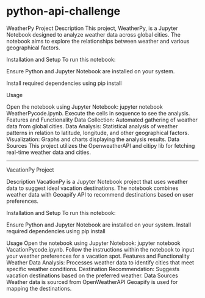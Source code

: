 # python-api-challenge
 
WeatherPy Project 
Description
This project, WeatherPy, is a Jupyter Notebook designed to analyze weather data across global cities. The notebook aims to explore the relationships between weather and various geographical factors.

Installation and Setup
To run this notebook:

Ensure Python and Jupyter Notebook are installed on your system.

Install required dependencies using pip install

Usage

Open the notebook using Jupyter Notebook: jupyter notebook WeatherPycode.ipynb.
Execute the cells in sequence to see the analysis.
Features and Functionality
Data Collection: Automated gathering of weather data from global cities.
Data Analysis: Statistical analysis of weather patterns in relation to latitude, longitude, and other geographical factors.
Visualization: Graphs and charts displaying the analysis results.
Data Sources
This project utilizes the OpenweatherAPI and citipy lib for fetching real-time weather data and cities.




****


VacationPy Project 

Description
VacationPy is a Jupyter Notebook project that uses weather data to suggest ideal vacation destinations. The notebook combines weather data with Geoapify API to recommend destinations based on user preferences.

Installation and Setup
To run this notebook:

Ensure Python and Jupyter Notebook are installed on your system.
Install required dependencies using pip install

Usage
Open the notebook using Jupyter Notebook: jupyter notebook VacationPycode.ipynb.
Follow the instructions within the notebook to input your weather preferences for a vacation spot.
Features and Functionality
Weather Data Analysis: Processes weather data to identify cities that meet specific weather conditions.
Destination Recommendation: Suggests vacation destinations based on the preferred weather.
Data Sources
Weather data is sourced from OpenWeatherAPI
Geoapify is used for mapping the destinations.


